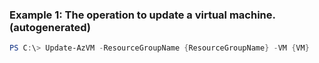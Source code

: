 
### Example 1: The operation to update a virtual machine. (autogenerated)
```powershell
PS C:\> Update-AzVM -ResourceGroupName {ResourceGroupName} -VM {VM}

```


